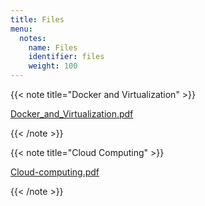 ```yaml
---
title: Files
menu:
  notes:
    name: Files
    identifier: files
    weight: 100
---
```


<!-- Variable -->
{{< note title="Docker and Virtualization" >}}

[Docker_and_Virtualization.pdf](./Docker_and_Virtualization.pdf)

{{< /note >}}

{{< note title="Cloud Computing" >}}

[Cloud-computing.pdf](./Cloud-computing.pdf)

{{< /note >}}


